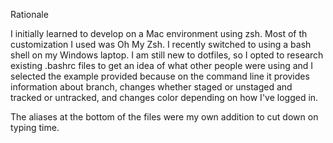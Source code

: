 Rationale

I initially learned to develop on a Mac environment using zsh. Most of th customization I used was Oh My Zsh. I recently switched to using a bash shell on my Windows laptop. I am still new to dotfiles, so I opted to research existing .bashrc files to get an idea of what other people were using and I selected the example provided because on the command line it provides information about branch, changes whether staged or unstaged and tracked or untracked, and changes color depending on how I've logged in. 

The aliases at the bottom of the files were my own addition to cut down on typing time.